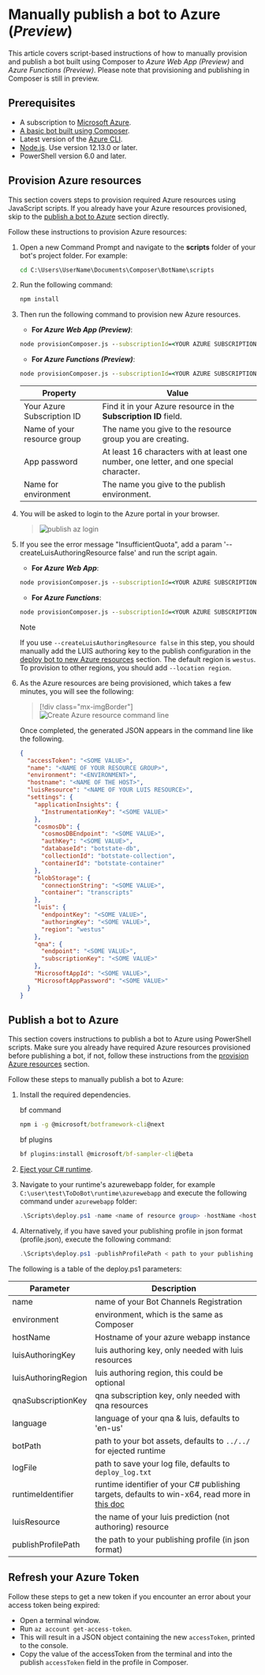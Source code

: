 # Manually publish a bot to Azure (_Preview_)

This article covers script-based instructions of how to manually provision and publish a bot built using Composer to _Azure Web App (Preview)_ and _Azure Functions (Preview)_. Please note that provisioning and publishing in Composer is still in preview.

## Prerequisites

- A subscription to [Microsoft Azure](https://azure.microsoft.com/free/).
- [A basic bot built using Composer](https://aka.ms/composer-create-first-bot).
- Latest version of the [Azure CLI](https://docs.microsoft.com/cli/azure/install-azure-cli).
- [Node.js](https://nodejs.org/). Use version 12.13.0 or later.
- PowerShell version 6.0 and later.

## Provision Azure resources

This section covers steps to provision required Azure resources using JavaScript scripts. If you already have your Azure resources provisioned, skip to the [publish a bot to Azure](#publish-a-bot-to-azure) section directly.

Follow these instructions to provision Azure resources:

1. Open a new Command Prompt and navigate to the **scripts** folder of your bot's project folder. For example:

    ```cmd
    cd C:\Users\UserName\Documents\Composer\BotName\scripts
    ```

2. Run the following command:

   ```cmd
   npm install
   ```

3. Then run the following command to provision new Azure resources.

   - **For _Azure Web App (Preview)_**:

   ```cmd
   node provisionComposer.js --subscriptionId=<YOUR AZURE SUBSCRIPTION ID> --name=<NAME OF YOUR RESOURCE GROUP> --appPassword=<APP PASSWORD> --environment=<NAME FOR ENVIRONMENT DEFAULT to dev>
   ```

   - **For _Azure Functions (Preview)_**:

   ```cmd
   node provisionComposer.js --subscriptionId=<YOUR AZURE SUBSCRIPTION ID> --name=<NAME OF YOUR RESOURCE GROUP> --appPassword=<APP PASSWORD> --environment=<NAME FOR ENVIRONMENT DEFAULT to dev> --customArmTemplate=DeploymentTemplates/function-template-with-preexisting-rg.json
   ```

   | Property | Value |
   |----|----|
   |Your Azure Subscription ID| Find it in your Azure resource in the **Subscription ID** field. |
   |Name of your resource group| The name you give to the resource group you are creating. |
   |App password|At least 16 characters with at least one number, one letter, and one special character. |
   |Name for environment| The name you give to the publish environment. |

4. You will be asked to login to the Azure portal in your browser.

    > ![publish az login](./media/publish-az-login.png)

5. If you see the error message "InsufficientQuota", add a param '--createLuisAuthoringResource false' and run the script again.

    - **For _Azure Web App_**:

    ```cmd
    node provisionComposer.js --subscriptionId=<YOUR AZURE SUBSCRIPTION ID> --name=<NAME OF YOUR RESOURCE GROUP>--appPassword=<APP PASSWORD> --environment=<NAME FOR ENVIRONMENT DEFAULT to dev> --createLuisAuthoringResource false
    ```

    - **For _Azure Functions_**:

    ```cmd
    node provisionComposer.js --subscriptionId=<YOUR AZURE SUBSCRIPTION ID> --name=<NAME OF YOUR RESOURCE GROUP> --appPassword=<APP PASSWORD> --environment=<NAME FOR ENVIRONMENT DEFAULT to dev> --createLuisAuthoringResource false --customArmTemplate=DeploymentTemplates/function-template-with-preexisting-rg.json
    ```

    > [!NOTE]
    > If you use `--createLuisAuthoringResource false` in this step, you should manually add the LUIS authoring key to the publish configuration in the [deploy bot to new Azure resources](#deploy-bot-to-new-azure-resources) section. The default region is `westus`. To provision to other regions, you should add `--location region`.

6. As the Azure resources are being provisioned, which takes a few minutes, you will see the following:

    > [!div class="mx-imgBorder"]
    > ![Create Azure resource command line](./media/create-azure-resource-command-line.png)

    Once completed, the generated JSON appears in the command line like the following.

      ```json
      {
        "accessToken": "<SOME VALUE>",
        "name": "<NAME OF YOUR RESOURCE GROUP>",
        "environment": "<ENVIRONMENT>",
        "hostname": "<NAME OF THE HOST>",
        "luisResource": "<NAME OF YOUR LUIS RESOURCE>",
        "settings": {
          "applicationInsights": {
            "InstrumentationKey": "<SOME VALUE>"
          },
          "cosmosDb": {
            "cosmosDBEndpoint": "<SOME VALUE>",
            "authKey": "<SOME VALUE>",
            "databaseId": "botstate-db",
            "collectionId": "botstate-collection",
            "containerId": "botstate-container"
          },
          "blobStorage": {
            "connectionString": "<SOME VALUE>",
            "container": "transcripts"
          },
          "luis": {
            "endpointKey": "<SOME VALUE>",
            "authoringKey": "<SOME VALUE>",
            "region": "westus"
          },
          "qna": {
            "endpoint": "<SOME VALUE>",
            "subscriptionKey": "<SOME VALUE>"
          },
          "MicrosoftAppId": "<SOME VALUE>",
          "MicrosoftAppPassword": "<SOME VALUE>"
        }
      }
      ```

## Publish a bot to Azure

This section covers instructions to publish a bot to Azure using PowerShell scripts. Make sure you already have required Azure resources provisioned before publishing a bot, if not, follow these instructions from the [provision Azure resources](#provision-azure-resources) section.

Follow these steps to manually publish a bot to Azure:

1. Install the required dependencies.

    bf command

   ```cmd
   npm i -g @microsoft/botframework-cli@next
   ```

   bf plugins

    ```cmd
   bf plugins:install @microsoft/bf-sampler-cli@beta
   ```

2. [Eject your C# runtime](https://aka.ms/composer-customize-action#export-runtime).

3. Navigate to your runtime's azurewebapp folder, for example `C:\user\test\ToDoBot\runtime\azurewebapp` and execute the following command under `azurewebapp` folder:

    ```powershell
    .\Scripts\deploy.ps1 -name <name of resource group> -hostName <hostname of azure webapp> -luisAuthoringKey <luis authoring key> -qnaSubscriptionKey <qna subscription key> -environment <environment>
    ```

4. Alternatively, if you have saved your publishing profile in json format (profile.json), execute the following command:

    ```powershell
    .\Scripts\deploy.ps1 -publishProfilePath < path to your publishing profile>
    ```

  The following is a table of the deploy.ps1 parameters:

  | Parameter | Description  |
  | ----------|--------------|
  | name      | name of your Bot Channels Registration|
  | environment | environment, which is the same as Composer |
  | hostName | Hostname of your azure webapp instance|
  | luisAuthoringKey | luis authoring key, only needed with luis resources|
  | luisAuthoringRegion | luis authoring region, this could be optional|
  | qnaSubscriptionKey | qna subscription key, only needed with qna resources|
  | language | language of your qna & luis, defaults to 'en-us' |
  | botPath | path to your bot assets, defaults to `../../` for ejected runtime |
  | logFile | path to save your log file, defaults to `deploy_log.txt` |
  | runtimeIdentifier | runtime identifier of your C# publishing targets, defaults to win-x64, read more in [this doc](https://docs.microsoft.com/en-us/dotnet/core/rid-catalog) |
  | luisResource | the name of your luis prediction (not authoring) resource |
  | publishProfilePath | the path to your publishing profile (in json format) |

## Refresh your Azure Token

Follow these steps to get a new token if you encounter an error about your access token being expired:

- Open a terminal window.
- Run `az account get-access-token`.
- This will result in a JSON object containing the new `accessToken`, printed to the console.
- Copy the value of the accessToken from the terminal and into the publish `accessToken` field in the profile in Composer.
